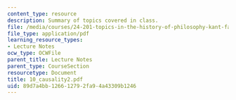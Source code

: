 ```yaml
---
content_type: resource
description: Summary of topics covered in class.
file: /media/courses/24-201-topics-in-the-history-of-philosophy-kant-fall-2005/89d7a4bb126612792fa94a43309b1246_10_causality2.pdf
file_type: application/pdf
learning_resource_types:
- Lecture Notes
ocw_type: OCWFile
parent_title: Lecture Notes
parent_type: CourseSection
resourcetype: Document
title: 10_causality2.pdf
uid: 89d7a4bb-1266-1279-2fa9-4a43309b1246
---
```

